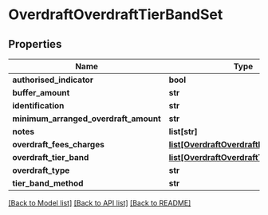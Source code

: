 # OverdraftOverdraftTierBandSet

## Properties
Name | Type | Description | Notes
------------ | ------------- | ------------- | -------------
**authorised_indicator** | **bool** |  | [optional] 
**buffer_amount** | **str** |  | [optional] 
**identification** | **str** |  | [optional] 
**minimum_arranged_overdraft_amount** | **str** |  | [optional] 
**notes** | **list[str]** |  | [optional] 
**overdraft_fees_charges** | [**list[OverdraftOverdraftFeesCharges1]**](OverdraftOverdraftFeesCharges1.md) |  | [optional] 
**overdraft_tier_band** | [**list[OverdraftOverdraftTierBand]**](OverdraftOverdraftTierBand.md) |  | [optional] 
**overdraft_type** | **str** |  | [optional] 
**tier_band_method** | **str** |  | [optional] 

[[Back to Model list]](../README.md#documentation-for-models) [[Back to API list]](../README.md#documentation-for-api-endpoints) [[Back to README]](../README.md)



